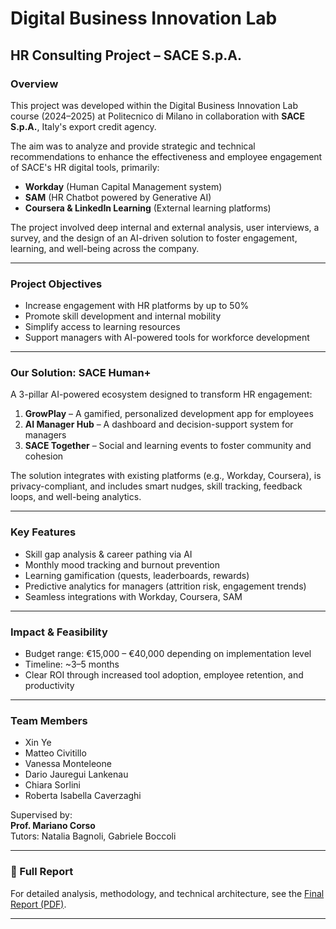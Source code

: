 # Digital Business Innovation Lab  
## HR Consulting Project – SACE S.p.A.

### Overview

This project was developed within the Digital Business Innovation Lab course (2024–2025) at Politecnico di Milano in collaboration with **SACE S.p.A.**, Italy's export credit agency.

The aim was to analyze and provide strategic and technical recommendations to enhance the effectiveness and employee engagement of SACE's HR digital tools, primarily:

- **Workday** (Human Capital Management system)
- **SAM** (HR Chatbot powered by Generative AI)
- **Coursera & LinkedIn Learning** (External learning platforms)

The project involved deep internal and external analysis, user interviews, a survey, and the design of an AI-driven solution to foster engagement, learning, and well-being across the company.

---

### Project Objectives

- Increase engagement with HR platforms by up to 50%
- Promote skill development and internal mobility
- Simplify access to learning resources
- Support managers with AI-powered tools for workforce development

---

### Our Solution: **SACE Human+**

A 3-pillar AI-powered ecosystem designed to transform HR engagement:

1. **GrowPlay** – A gamified, personalized development app for employees
2. **AI Manager Hub** – A dashboard and decision-support system for managers
3. **SACE Together** – Social and learning events to foster community and cohesion

The solution integrates with existing platforms (e.g., Workday, Coursera), is privacy-compliant, and includes smart nudges, skill tracking, feedback loops, and well-being analytics.

---

### Key Features

- Skill gap analysis & career pathing via AI
- Monthly mood tracking and burnout prevention
- Learning gamification (quests, leaderboards, rewards)
- Predictive analytics for managers (attrition risk, engagement trends)
- Seamless integrations with Workday, Coursera, SAM

---

### Impact & Feasibility

- Budget range: €15,000 – €40,000 depending on implementation level
- Timeline: ~3–5 months
- Clear ROI through increased tool adoption, employee retention, and productivity

---

### Team Members

- Xin Ye  
- Matteo Civitillo  
- Vanessa Monteleone  
- Dario Jauregui Lankenau  
- Chiara Sorlini  
- Roberta Isabella Caverzaghi  

Supervised by:  
**Prof. Mariano Corso**  
Tutors: Natalia Bagnoli, Gabriele Boccoli

---
### 📄 Full Report

For detailed analysis, methodology, and technical architecture, see the [Final Report (PDF)](https://github.com/matteocivitillo/Digital-Business-Lab/blob/main/Final%20Report.pdf).

---
